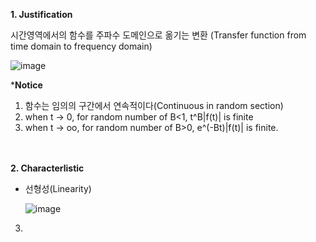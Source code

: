 <b> 1. Justification </b>

시간영역에서의 함수를 주파수 도메인으로 옮기는 변환
(Transfer function from time domain to frequency domain)

![image](https://github.com/user-attachments/assets/23de9002-8d70-49c2-a5bb-53c1ff1c14bf)

*<b>Notice</b>
1) 함수는 임의의 구간에서 연속적이다(Continuous in random section)
2) when t -> 0, for random number of B<1, t^B|f(t)| is finite 
3) when t -> oo, for random number of B>0, e^(-Bt)|f(t)| is finite.
<br><br><br>


<b>2. Characterlistic</b>

 - 선형성(Linearity)
 
   ![image](https://github.com/user-attachments/assets/896f112c-1cf0-4a71-8ce6-8a0a52896bbc)

   

3. 
